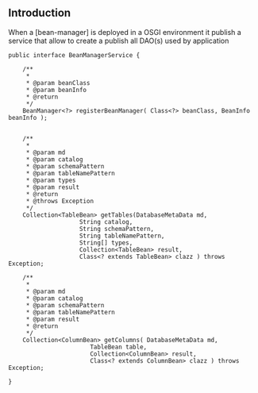 ## Introduction ##

When a [bean-manager] is deployed in a OSGI environment it publish a service that allow to create a publish all DAO(s) used by application


```
public interface BeanManagerService {

	/**
	 * 
	 * @param beanClass
	 * @param beanInfo
	 * @return
	 */
	BeanManager<?> registerBeanManager( Class<?> beanClass, BeanInfo beanInfo );
	

	/**
	 * 
	 * @param md
	 * @param catalog
	 * @param schemaPattern
	 * @param tableNamePattern
	 * @param types
	 * @param result
	 * @return
	 * @throws Exception
	 */
	Collection<TableBean> getTables(DatabaseMetaData md, 
					String catalog, 
					String schemaPattern, 
					String tableNamePattern, 
					String[] types, 
					Collection<TableBean> result, 
					Class<? extends TableBean> clazz ) throws Exception;

	/**
	 * 
	 * @param md
	 * @param catalog
	 * @param schemaPattern
	 * @param tableNamePattern
	 * @param result
	 * @return
	 */
	Collection<ColumnBean> getColumns( DatabaseMetaData md, 
					   TableBean table, 
					   Collection<ColumnBean> result,
					   Class<? extends ColumnBean> clazz ) throws Exception;

}

```